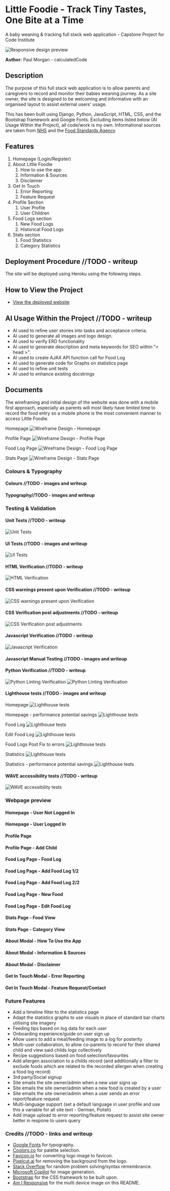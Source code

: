 # Little Foodie - Track Tiny Tastes, One Bite at a Time

A baby weaning & tracking full stack web application - Capstone Project for Code Institute

![Responsive design preview](./static/images/readme_images/responsive_site_little_foodie.png)

**Author:** Paul Morgan - calculatedCode

## Description

The purpose of this full stack web application is to allow parents and caregivers to record and monitor their babies weaning journey.
As a site owner, the site is designed to be welcoming and informative with an organised layout to assist external users' usage.

This has been built using Django, Python, JavaScript, HTML, CSS, and the Bootstrap framework and Google Fonts. Excluding items listed below (AI Usage Within the Project), all code/work is my own.
Informational sources are taken from [NHS](https://www.nhs.uk/start-for-life/baby/weaning/) and the [Food Standards Agency](https://www.food.gov.uk/food-safety-and-hygiene/food-allergies-intolerances-and-coeliac-disease)

## Features

1. Homepage (Login/Register)
2. About Little Foodie
    1. How to use the app
    2. Information & Sources
    3. Disclaimer
3. Get In Touch
    1. Error Reporting
    2. Feature Request
4. Profile Section
    1. User Profile
    2. User Children
5. Food Logs section
    1. New Food Logs
    2. Historical Food Logs
6. Stats section
    1. Food Statistics
    2. Category Statistics

## Deployment Procedure //TODO - writeup

The site will be deployed using Heroku using the following steps.

## How to View the Project

- [View the deployed website](https://little-foodie-3451586f5ac7.herokuapp.com/)

## AI Usage Within the Project //TODO - writeup

- AI used to refine user stories into tasks and acceptance criteria.
- AI used to generate all images and logo design.
- AI used to verify ERD functionality
- AI used to generate description and meta keywords for SEO within "< head >".
- AI used to create AJAX API function call for Food Log
- AI used to generate code for Graphs on statistics page
- AI used to refine unit tests
- AI used to enhance existing docstrings

## Documents

The wireframing and initial design of the website was done with a mobile first approach, especially as parents will most likely have limited time to record the food entry so a mobile phone is the most convenient manner to access Little Foodie.

Homepage
![Wireframe Design - Homepage](./static/images/readme_images/little_foodie_-_wireframe_-_homepage.png)

Profile Page
![Wireframe Design - Profile Page](./static/images/readme_images/little_foodie_-_wireframe_-_account_page.png)

Food Log Page
![Wireframe Design - Food Log Page](./static/images/readme_images/little_foodie_-_wireframe_-_log_page.png)

Stats Page
![Wireframe Design - Stats Page](./static/images/readme_images/little_foodie_-_wireframe_-_history_stats_page.png)

### Colours & Typography

#### Colours //TODO - images and writeup

#### Typography//TODO - images and writeup

### Testing & Validation

#### Unit Tests //TODO - writeup

![Unit Tests](./static/images/readme_images/unit_tests.png/)

#### UI Tests //TODO - images and writeup

![UI Tests](./static/images/readme_images/)

#### HTML Verification //TODO - writeup

![HTML Verification](./static/images/readme_images/html_verification.png)

#### CSS warnings present upon Verification //TODO - writeup

![CSS warnings present upon Verification](./static/images/readme_images/css_warnings.png)

#### CSS Verification post adjustments //TODO - writeup

![CSS Verification post adjustments](./static/images/readme_images/css_verification.png)

#### Javascript Verification //TODO - writeup

![Javascript Verification](./static/images/readme_images/javascript_verification.png)

#### Javascript Manual Testing //TODO - images and writeup

#### Python Verification //TODO - writeup

![Python Linting Verification](./static/images/readme_images/python_linting_verification_vscode.png)
![Python Linting Verification](./static/images/readme_images/python_linting_verification_copilot.png)

#### Lighthouse tests //TODO - images and writeup

Homepage
![Lighthouse tests](./static/images/readme_images/lighthouse_homepage.png)

Homepage - performance potential savings
![Lighthouse tests](./static/images/readme_images/lighthouse_homepage_savings_performance.png)

Food Log
![Lighthouse tests](./static/images/readme_images/lighthouse_food_log_initial_run.png)

Edit Food Log
![Lighthouse tests](./static/images/readme_images/lighthouse_edit_log.png)

Food Logs Post Fix to errors
![Lighthouse tests](./static/images/readme_images/lighthouse_food_logs_post_fix.png)

Statistics
![Lighthouse tests](./static/images/readme_images/lighthouse_stats.png)

Statistics - performance potential savings
![Lighthouse tests](./static/images/readme_images/lighthouse_stats_savings_performance.png)

#### WAVE accessibility tests //TODO - writeup

![WAVE accessibility tests]()

### Webpage preview

#### Homepage - User Not Logged In

#### Homepage - User Logged In

#### Profile Page

#### Profile Page - Add Child

#### Food Log Page - Food Log

#### Food Log Page - Add Food Log 1/2

#### Food Log Page - Add Food Log 2/2

#### Food Log Page - New Food

#### Food Log Page - Edit Food Log

#### Stats Page - Food View

#### Stats Page - Category View

#### About Modal - How To Use the App

#### About Modal - Information & Sources

#### About Modal - Disclaimer

#### Get In Touch Modal - Error Reporting

#### Get In Touch Modal - Feature Request/Contact

### Future Features

- Add a timeline filter to the statistics page
- Adapt the statistics graphs to use visuals in place of standard bar charts utilising site imagery
- Feeding tips based on log data for each user
- Onboarding experience/guide on user sign up
- Allow users to add a meal/feeding image to a log for posterity
- Multi-user collaboration, to allow co-parents to record for their shared child and view said childs logs collectively
- Recipe suggestions based on food selection/favourites
- Add allergen association to a childs record (and additionally a filter to exclude foods which are related to the recorded allergen when creating a food log record)
- 3rd party/Social signup
- Site emails the site owner/admin when a new user signs up
- Site emails the site owner/admin when a new food is created by a user
- Site emails the site owner/admin when a user sends an error report/feature request
- Multi-language support (set a default language in user profile and use this a variable for all site text - German, Polish)
- Add image upload to error reporting/feature request to assist site owner better in respone to users query

### Credits //TODO - links and writeup

- [Google Fonts](https://fonts.google.com/) for typography.
- [Coolors.co](https://coolors.co/) for palette selection.
- [Favicon.io](https://favicon.io/) for converting logo image to favicon.
- [Pixelcut.ai](https://www.pixelcut.ai/) for removing the background from the logo.
- [Stack Overflow](https://stackoverflow.com/) for random problem solving/syntax remembrance.
- [Microsoft Copilot](https://copilot.microsoft.com/) for image generation.
- [Bootstrap](https://getbootstrap.com/) for the CSS framework to be built upon.
- [Am I Responsive](https://ui.dev/amiresponsive) for the multi device image on this README.
